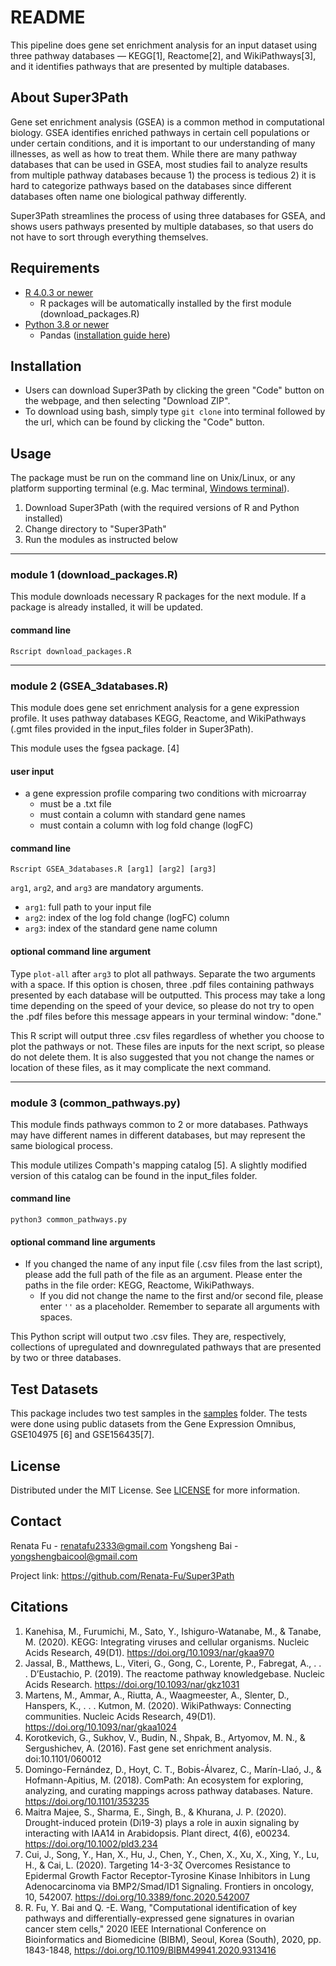 # README
This pipeline does gene set enrichment analysis for an input dataset using three pathway databases –– KEGG[1], Reactome[2], and WikiPathways[3], and it identifies pathways that are presented by multiple databases.

## About Super3Path
Gene set enrichment analysis (GSEA) is a common method in computational biology. GSEA identifies enriched pathways in certain cell populations or under certain conditions, and it is important to our understanding of many illnesses, as well as how to treat them. While there are many pathway databases that can be used in GSEA, most studies fail to analyze results from multiple pathway databases because 1) the process is tedious 2) it is hard to categorize pathways based on the databases since different databases often name one biological pathway differently.

Super3Path streamlines the process of using three databases for GSEA, and shows users pathways presented by multiple databases, so that users do not have to sort through everything themselves.

## Requirements
* [R 4.0.3 or newer](https://www.r-project.org/)
    * R packages will be automatically installed by the first module (download_packages.R)
* [Python 3.8 or newer](https://www.python.org/downloads/)
    * Pandas ([installation guide here](https://pandas.pydata.org/pandas-docs/stable/getting_started/install.html))

## Installation
* Users can download Super3Path by clicking the green "Code" button on the webpage, and then selecting "Download ZIP".
* To download using bash, simply type `git clone` into terminal followed by the url, which can be found by clicking the "Code" button.

## Usage
The package must be run on the command line on Unix/Linux, or any platform supporting terminal (e.g. Mac terminal, [Windows terminal](https://www.microsoft.com/en-us/p/windows-terminal/9n0dx20hk701?activetab=pivot:overviewtab)). 
1. Download Super3Path (with the required versions of R and Python installed)
2. Change directory to "Super3Path"
3. Run the modules as instructed below

-------------------------------

### module 1 (download_packages.R)
This module downloads necessary R packages for the next module. If a package is already installed, it will be updated.
#### command line
`Rscript download_packages.R`

-------------------------------

### module 2 (GSEA_3databases.R)
This module does gene set enrichment analysis for a gene expression profile.
It uses pathway databases KEGG, Reactome, and WikiPathways (.gmt files provided in the input_files folder in Super3Path).

This module uses the fgsea package. [4]
#### user input
* a gene expression profile comparing two conditions with microarray
    * must be a .txt file
    * must contain a column with standard gene names
    * must contain a column with log fold change (logFC)
#### command line
`Rscript GSEA_3databases.R [arg1] [arg2] [arg3]`

`arg1`, `arg2`, and `arg3` are mandatory arguments.
* `arg1`: full path to your input file
* `arg2`: index of the log fold change (logFC) column
* `arg3`: index of the standard gene name column
#### optional command line argument
Type `plot-all` after `arg3` to plot all pathways. Separate the two arguments with a space. If this option is chosen, three .pdf files containing pathways presented by each database will be outputted. This process may take a long time depending on the speed of your device, so please do not try to open the .pdf files before this message appears in your terminal window: "done."

This R script will output three .csv files regardless of whether you choose to plot the pathways or not. These files are inputs for the next script, so please do not delete them. It is also suggested that you not change the names or location of these files, as it may complicate the next command.

-------------------------------

### module 3 (common_pathways.py)
This module finds pathways common to 2 or more databases. Pathways may have different names in different databases, but may represent the same biological process.

This module utilizes Compath's mapping catalog [5]. A slightly modified version of this catalog can be found in the input_files folder.
#### command line
`python3 common_pathways.py`
#### optional command line arguments
* If you changed the name of any input file (.csv files from the last script), please add the full path of the file as an argument. Please enter the paths in the file order: KEGG, Reactome, WikiPathways.
    * If you did not change the name to the first and/or second file, please enter `''` as a placeholder.
Remember to separate all arguments with spaces.

This Python script will output two .csv files. They are, respectively, collections of upregulated and downregulated pathways that are presented by two or three databases.

## Test Datasets
This package includes two test samples in the [samples](https://github.com/Renata-Fu/Super3Path/tree/master/samples) folder. The tests were done using public datasets from the Gene Expression Omnibus, GSE104975 [6] and GSE156435[7].

## License
Distributed under the MIT License. See [LICENSE](https://github.com/Renata-Fu/Super3Path/blob/master/LICENSE) for more information.

## Contact
Renata Fu - renatafu2333@gmail.com
Yongsheng Bai - yongshengbaicool@gmail.com

Project link: https://github.com/Renata-Fu/Super3Path

## Citations
1. Kanehisa, M., Furumichi, M., Sato, Y., Ishiguro-Watanabe, M., & Tanabe, M. (2020). KEGG: Integrating viruses and cellular organisms. Nucleic Acids Research, 49(D1). https://doi.org/10.1093/nar/gkaa970
2. Jassal, B., Matthews, L., Viteri, G., Gong, C., Lorente, P., Fabregat, A., . . . D’Eustachio, P. (2019). The reactome pathway knowledgebase. Nucleic Acids Research. https://doi.org/10.1093/nar/gkz1031
3. Martens, M., Ammar, A., Riutta, A., Waagmeester, A., Slenter, D., Hanspers, K., . . . Kutmon, M. (2020). WikiPathways: Connecting communities. Nucleic Acids Research, 49(D1). https://doi.org/10.1093/nar/gkaa1024
4. Korotkevich, G., Sukhov, V., Budin, N., Shpak, B., Artyomov, M. N., & Sergushichev, A. (2016). Fast gene set enrichment analysis. doi:10.1101/060012
5. Domingo-Fernández, D., Hoyt, C. T., Bobis-Álvarez, C., Marín-Llaó, J., & Hofmann-Apitius, M. (2018). ComPath: An ecosystem for exploring, analyzing, and curating mappings across pathway databases. Nature. https://doi.org/10.1101/353235
6. Maitra Majee, S., Sharma, E., Singh, B., & Khurana, J. P. (2020). Drought-induced protein (Di19-3) plays a role in auxin signaling by interacting with IAA14 in Arabidopsis. Plant direct, 4(6), e00234. https://doi.org/10.1002/pld3.234
7. Cui, J., Song, Y., Han, X., Hu, J., Chen, Y., Chen, X., Xu, X., Xing, Y., Lu, H., & Cai, L. (2020). Targeting 14-3-3ζ Overcomes Resistance to Epidermal Growth Factor Receptor-Tyrosine Kinase Inhibitors in Lung Adenocarcinoma via BMP2/Smad/ID1 Signaling. Frontiers in oncology, 10, 542007. https://doi.org/10.3389/fonc.2020.542007
8. R. Fu, Y. Bai and Q. -E. Wang, "Computational identification of key pathways and differentially-expressed gene signatures in ovarian cancer stem cells," 2020 IEEE International Conference on Bioinformatics and Biomedicine (BIBM), Seoul, Korea (South), 2020, pp. 1843-1848, https://doi.org/10.1109/BIBM49941.2020.9313416
